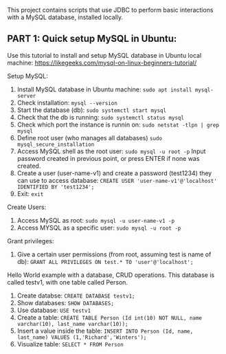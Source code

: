 This project contains scripts that use JDBC to perform basic interactions with a MySQL database, installed locally.

## PART 1: Quick setup MySQL in Ubuntu:

Use this tutorial to install and setup MySQL database in Ubuntu local machine: https://likegeeks.com/mysql-on-linux-beginners-tutorial/

Setup MySQL:

1. Install MySQL database in Ubuntu machine:
   `sudo apt install mysql-server`
2. Check installation:
   `mysql --version`
3. Start the database (db):
   `sudo systemctl start mysql`
4. Check that the db is running:
   `sudo systemctl status mysql`
5. Check which port the instance is runnin on:
   `sudo netstat -tlpn | grep mysql`
6. Define root user (who manages all databases)
   `sudo mysql_secure_installation`
7. Access MySQL shell as the root user:
   `sudo mysql -u root -p`
   Input password created in previous point, or press ENTER if none was created.
8. Create a user (user-name-v1) and create a password (test1234) they can use to access database:
   `CREATE USER 'user-name-v1'@'localhost' IDENTIFIED BY 'test1234';`
9. Exit:
   `exit`

Create Users:

1. Access MySQL as root:
   `sudo mysql -u user-name-v1 -p`
2. Access MYSQL as a specific user:
   `sudo mysql -u root -p`

Grant privileges:

1. Give a certain user permissions (from root, assuming test is name of db):
   `GRANT ALL PRIVILEGES ON test.* TO 'user'@'localhost';`

Hello World example with a database, CRUD operations. This database is called testv1, with one table called Person.

1. Create databse:
   `CREATE DATABASE testv1;`
2. Show databases:
   `SHOW DATABASES;`
3. Use database:
   `USE testv1`
4. Create a table:
   `CREATE TABLE Person (Id int(10) NOT NULL, name varchar(10), last_name varchar(10));`
5. Insert a value inside the table:
   `INSERT INTO Person (Id, name, last_name) VALUES (1,'Richard','Winters');`
6. Visualize table:
   `SELECT * FROM Person`
